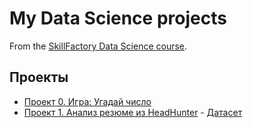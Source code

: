 # My Data Science projects 

From the [SkillFactory Data Science course](https://skillfactory.ru/data-scientist).

## Проекты

* [Проект 0. Игра: Угадай число](https://github.com/Tolkochto/sfds/tree/main/Project_0)
* [Проект 1. Анализ резюме из HeadHunter](https://github.com/Tolkochto/sfds/tree/main/PROJECT-1_Анализ_резюме_из_HeadHunter) - [Датасет](https://drive.google.com/file/d/13dqMS-vmqw_wC9hQfPDGRasGsqHerZGI/view?usp=sharing)

